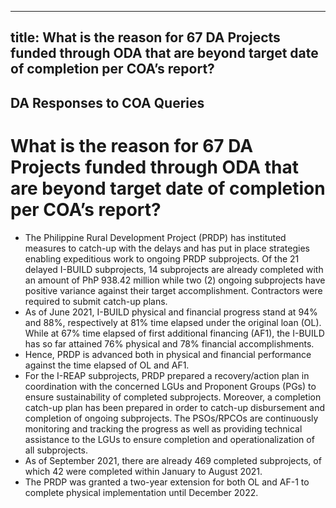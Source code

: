 --- 
 title: What is the reason for 67 DA Projects funded through ODA that are beyond target date of completion per COA’s report?
 ---

## DA Responses to COA Queries

# What is the reason for 67 DA Projects funded through ODA that are beyond target date of completion per COA’s report?


 - The Philippine Rural Development Project (PRDP) has instituted measures to catch-up with the delays and has put in place strategies enabling expeditious work to ongoing PRDP subprojects. Of the 21 delayed I-BUILD subprojects, 14 subprojects are already completed with an amount of PhP 938.42 million while two (2) ongoing subprojects have positive variance against their target accomplishment. Contractors were required to submit catch-up plans.
 - As of June 2021, I-BUILD physical and financial progress stand at 94% and 88%, respectively at 81% time elapsed under the original loan (OL). While at 67% time elapsed of first additional financing (AF1), the I-BUILD has so far attained 76% physical and 78% financial accomplishments. 
 - Hence, PRDP is advanced both in physical and financial performance against the time elapsed of OL and AF1.
 - For the I-REAP subprojects, PRDP prepared a recovery/action plan in coordination with the concerned LGUs and Proponent Groups (PGs) to ensure sustainability of completed subprojects. Moreover, a completion catch-up plan has been prepared in order to catch-up disbursement and completion of ongoing subprojects. The PSOs/RPCOs are continuously monitoring and tracking the progress as well as providing technical assistance to the LGUs to ensure completion and operationalization of all subprojects. 
 - As of September 2021, there are already 469 completed subprojects, of which 42 were completed within January to August 2021.
 - The PRDP was granted a two-year extension for both OL and AF-1 to complete physical implementation until December 2022.
